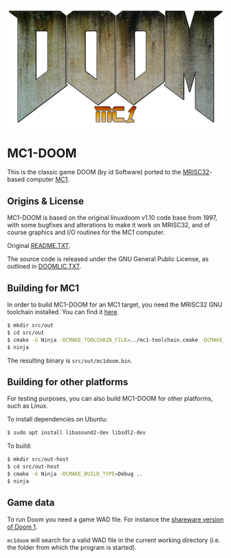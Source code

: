 ![MC1-DOOM Logo](logo/mc1-doom-logo.png)

# MC1-DOOM

This is the classic game DOOM (by id Software) ported to the
[MRISC32](https://mrisc32.bitsnbites.eu/)-based computer
[MC1](https://github.com/mrisc32/mc1).

## Origins & License

MC1-DOOM is based on the original linuxdoom v1.10 code base from 1997, with
some bugfixes and alterations to make it work on MRISC32, and of course
graphics and I/O routines for the MC1 computer.

Original [README.TXT](iddoc/README.TXT).

The source code is released under the GNU General Public License, as
outlined in [DOOMLIC.TXT](iddoc/DOOMLIC.TXT).

## Building for MC1

In order to build MC1-DOOM for an MC1 target, you need the MRISC32 GNU
toolchain installed. You can find it [here](https://github.com/mrisc32/mrisc32-gnu-toolchain).

```bash
$ mkdir src/out
$ cd src/out
$ cmake -G Ninja -DCMAKE_TOOLCHAIN_FILE=../mc1-toolchain.cmake -DCMAKE_BUILD_TYPE=Release ..
$ ninja
```

The resulting binary is `src/out/mc1doom.bin`.

## Building for other platforms

For testing purposes, you can also build MC1-DOOM for other platforms,
such as Linux.

To install dependencies on Ubuntu:

```bash
$ sudo apt install libasound2-dev libsdl2-dev
```

To build:

```bash
$ mkdir src/out-host
$ cd src/out-host
$ cmake -G Ninja -DCMAKE_BUILD_TYPE=Debug ..
$ ninja
```

## Game data

To run Doom you need a game WAD file. For instance the
[shareware version of Doom 1](https://doomwiki.org/wiki/DOOM1.WAD).

`mc1doom` will search for a valid WAD file in the current working directory
(i.e. the folder from which the program is started).
